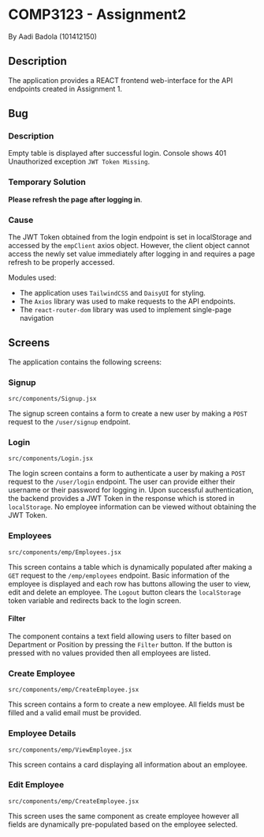 # COMP3123 - Assignment2
By Aadi Badola (101412150)

## Description
The application provides a REACT frontend web-interface for the API endpoints created in Assignment 1.

## Bug
### Description
Empty table is displayed after successful login. Console shows 401 Unauthorized exception `JWT Token Missing`.
### Temporary Solution
**Please refresh the page after logging in**. 
### Cause
The JWT Token obtained from the login endpoint is set in localStorage and accessed by the `empClient` axios object. However, the client object cannot access the newly set value immediately after logging in and requires a page refresh to be properly accessed.

Modules used:
- The application uses `TailwindCSS` and `DaisyUI` for styling.
- The `Axios` library was used to make requests to the API endpoints.
- The `react-router-dom` library was used to implement single-page navigation

## Screens
The application contains the following screens:
### Signup
`src/components/Signup.jsx`

The signup screen contains a form to create a new user by making a `POST` request to the `/user/signup` endpoint.
### Login
`src/components/Login.jsx`

The login screen contains a form to authenticate a user by making a `POST` request to the `/user/login` endpoint.
The user can provide either their username or their password for logging in. Upon successful authentication, the backend provides a JWT Token in the response which is stored in `localStorage`. No employee information can be viewed without obtaining the JWT Token.
### Employees
`src/components/emp/Employees.jsx`

This screen contains a table which is dynamically populated after making a `GET` request to the `/emp/employees` endpoint. Basic information of the employee is displayed and each row has buttons allowing the user to view, edit and delete an employee. The `Logout` button clears the `localStorage` token variable and redirects back to the login screen.
#### Filter
The component contains a text field allowing users to filter based on Department or Position by pressing the `Filter` button. If the button is pressed with no values provided then all employees are listed.
### Create Employee
`src/components/emp/CreateEmployee.jsx`

This screen contains a form to create a new employee. All fields must be filled and a valid email must be provided.
### Employee Details
`src/components/emp/ViewEmployee.jsx`

This screen contains a card displaying all information about an employee.
### Edit Employee
`src/components/emp/CreateEmployee.jsx`

This screen uses the same component as create employee however all fields are dynamically pre-populated based on the employee selected.

